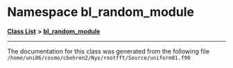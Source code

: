 
# Namespace bl\_random\_module


[**Class List**](annotated.md) **>** [**bl\_random\_module**](namespacebl__random__module.md)





























------------------------------
The documentation for this class was generated from the following file `/home/uni06/cosmo/cbehren2/Nyx/rootfft/Source/uniform01.f90`